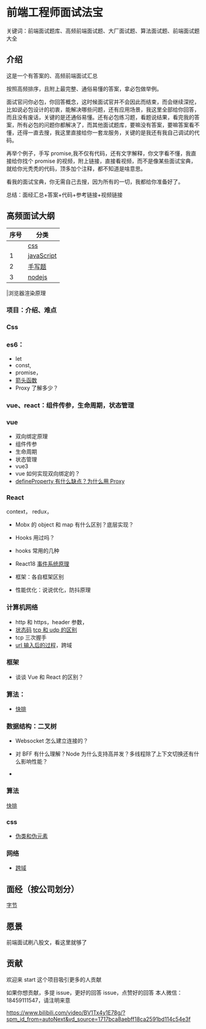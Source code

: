 # 前端工程师面试法宝

关键词：前端面试题库、高频前端面试题、大厂面试题、算法面试题、前端面试题大全

## 介绍

这是一个有答案的、高频前端面试汇总

按照高频排序，且附上最完整、通俗易懂的答案，拿必包做举例。

面试官问你必包，你回答概念，这时候面试官并不会因此而结束，而会继续深挖，比如说必包设计的初衷，能解决哪些问题，还有应用场景，我这里全部给你回答，而且没有废话，关键的是还通俗易懂。还有必包练习题，看题说结果，看完我的答案，所有必包的问题你都解决了，而其他面试题库，要嘛没有答案，要嘛答案看不懂，还得一直去搜，我这里直接给你一套龙服务，关键的是我还有我自己调试的代码。

再举个例子，手写 promise,我不仅有代码，还有文字解释，你文字看不懂，我直接给你找个 promise 的视频，附上链接，直接看视频，而不是像某些面试宝典，就给你光秃秃的代码，顶多加个注释，都不知道是啥意思。

看我的面试宝典，你无需自己去搜，因为所有的一切，我都给你准备好了。

总结：面经汇总+答案+代码+参考链接+视频链接

## 高频面试大纲

| 序号 | 分类                                      |
| ---- | ----------------------------------------- |
|      | [css](interview/css.md)                   |
| 1    | [javaScript](interview/es5/README.md)     |
| 2    | [手写题](interview/handwritten/README.md) |
| 3    | [nodejs](interview/node/README.md)        |

|浏览器渲染原理

### 项目：介绍、难点

### Css

### es6：

- let
- const,
- promise，
- [箭头函数](https://github.com/lanweipeng/fullAnswer/issues/8)
- Proxy 了解多少？

### vue、react：组件传参，生命周期，状态管理

### vue

- 双向绑定原理
- 组件传参
- 生命周期
- 状态管理
- vue3
- vue 如何实现双向绑定的？
- [defineProperty 有什么缺点？为什么用 Proxy](https://juejin.cn/post/7069397770766909476?searchId=202308181559441491F3010099B2ACD2EF)

### React

context，
redux，

- Mobx 的 object 和 map 有什么区别？底层实现？
- Hooks 用过吗？
- hooks 常用的几种
- React18
  [事件系统原理](https://github.com/lanweipeng/fullAnswer/issues/3)

- 框架：各自框架区别
- 性能优化：说说优化，防抖原理

### 计算机网络

- http 和 https，header 参数，
- [状态码](https://github.com/lanweipeng/fullAnswer/issues/12)
  [tcp 和 udp 的区别](https://github.com/lanweipeng/fullAnswer/issues/13)
- tcp 三次握手
- [url 输入后的过程](https://github.com/lanweipeng/fullAnswer/issues/1)，跨域

### 框架

- 谈谈 Vue 和 React 的区别？

### 算法：

- [快排](https://github.com/lanweipeng/fullAnswer/issues/2)

### 数据结构：二叉树

- Websocket 怎么建立连接的？
- 对 BFF 有什么理解？Node 为什么支持高并发？多线程除了上下文切换还有什么影响性能？

-

###

### 算法

[快排](https://github.com/lanweipeng/fullAnswer/issues/2)

### css

- [伪类和伪元素](https://github.com/lanweipeng/fullAnswer/issues/9)

### 网络

- [跨域](https://github.com/lanweipeng/fullAnswer/issues/10)

## 面经（按公司划分）

[字节](https://github.com/lanweipeng/fullAnswer/blob/master/compony/bytedance.md)

## 愿景

前端面试刷八股文，看这里就够了

## 贡献

欢迎来 start 这个项目吸引更多的人贡献

如果你想贡献，多提 issue，更好的回答 issue，点赞好的回答
本人微信：18459111547，请注明来意

https://www.bilibili.com/video/BV1Tx4y1E78g/?spm_id_from=autoNext&vd_source=1717bca8aebff18ca2591bd114c54e3f
